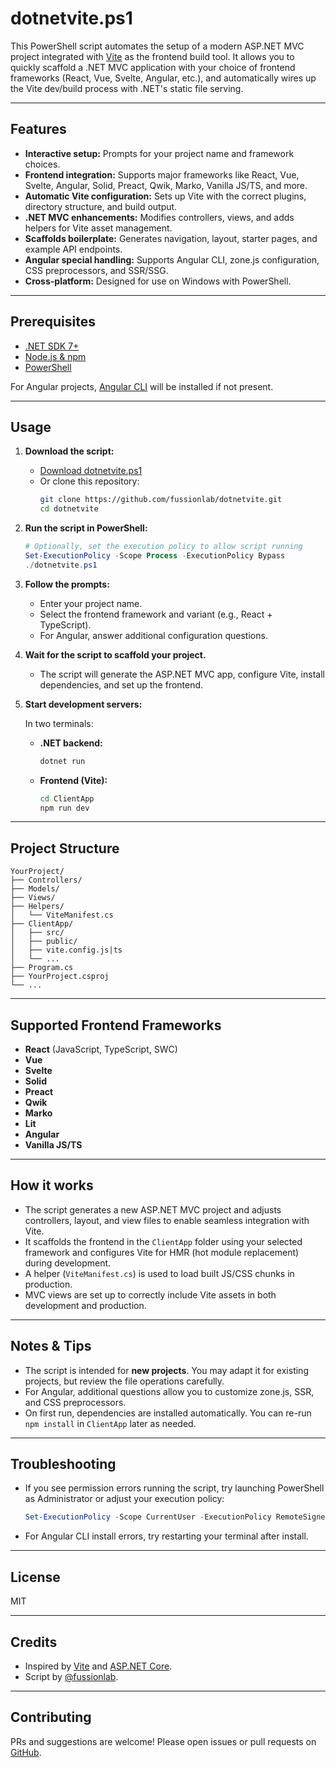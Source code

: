 # dotnetvite.ps1

This PowerShell script automates the setup of a modern ASP.NET MVC project integrated with [Vite](https://vitejs.dev/) as the frontend build tool. It allows you to quickly scaffold a .NET MVC application with your choice of frontend frameworks (React, Vue, Svelte, Angular, etc.), and automatically wires up the Vite dev/build process with .NET's static file serving.

---

## Features

- **Interactive setup:** Prompts for your project name and framework choices.
- **Frontend integration:** Supports major frameworks like React, Vue, Svelte, Angular, Solid, Preact, Qwik, Marko, Vanilla JS/TS, and more.
- **Automatic Vite configuration:** Sets up Vite with the correct plugins, directory structure, and build output.
- **.NET MVC enhancements:** Modifies controllers, views, and adds helpers for Vite asset management.
- **Scaffolds boilerplate:** Generates navigation, layout, starter pages, and example API endpoints.
- **Angular special handling:** Supports Angular CLI, zone.js configuration, CSS preprocessors, and SSR/SSG.
- **Cross-platform:** Designed for use on Windows with PowerShell.

---

## Prerequisites

- [.NET SDK 7+](https://dotnet.microsoft.com/download)
- [Node.js & npm](https://nodejs.org/)
- [PowerShell](https://docs.microsoft.com/en-us/powershell/)

For Angular projects, [Angular CLI](https://angular.io/cli) will be installed if not present.

---

## Usage

1. **Download the script:**

   - [Download dotnetvite.ps1](https://github.com/fussionlab/dotnetvite/blob/main/dotnetvite.ps1)
   - Or clone this repository:
     ```sh
     git clone https://github.com/fussionlab/dotnetvite.git
     cd dotnetvite
     ```

2. **Run the script in PowerShell:**

   ```powershell
   # Optionally, set the execution policy to allow script running
   Set-ExecutionPolicy -Scope Process -ExecutionPolicy Bypass
   ./dotnetvite.ps1
   ```

3. **Follow the prompts:**

   - Enter your project name.
   - Select the frontend framework and variant (e.g., React + TypeScript).
   - For Angular, answer additional configuration questions.

4. **Wait for the script to scaffold your project.**
   - The script will generate the ASP.NET MVC app, configure Vite, install dependencies, and set up the frontend.

5. **Start development servers:**

   In two terminals:

   - **.NET backend:**
     ```sh
     dotnet run
     ```
   - **Frontend (Vite):**
     ```sh
     cd ClientApp
     npm run dev
     ```

---

## Project Structure

```
YourProject/
├── Controllers/
├── Models/
├── Views/
├── Helpers/
│   └── ViteManifest.cs
├── ClientApp/
│   ├── src/
│   ├── public/
│   ├── vite.config.js|ts
│   └── ...
├── Program.cs
├── YourProject.csproj
└── ...
```

---

## Supported Frontend Frameworks

- **React** (JavaScript, TypeScript, SWC)
- **Vue**
- **Svelte**
- **Solid**
- **Preact**
- **Qwik**
- **Marko**
- **Lit**
- **Angular**
- **Vanilla JS/TS**

---

## How it works

- The script generates a new ASP.NET MVC project and adjusts controllers, layout, and view files to enable seamless integration with Vite.
- It scaffolds the frontend in the `ClientApp` folder using your selected framework and configures Vite for HMR (hot module replacement) during development.
- A helper (`ViteManifest.cs`) is used to load built JS/CSS chunks in production.
- MVC views are set up to correctly include Vite assets in both development and production.

---

## Notes & Tips

- The script is intended for **new projects**. You may adapt it for existing projects, but review the file operations carefully.
- For Angular, additional questions allow you to customize zone.js, SSR, and CSS preprocessors.
- On first run, dependencies are installed automatically. You can re-run `npm install` in `ClientApp` later as needed.

---

## Troubleshooting

- If you see permission errors running the script, try launching PowerShell as Administrator or adjust your execution policy:
  ```powershell
  Set-ExecutionPolicy -Scope CurrentUser -ExecutionPolicy RemoteSigned
  ```
- For Angular CLI install errors, try restarting your terminal after install.

---

## License

MIT

---

## Credits

- Inspired by [Vite](https://vitejs.dev/) and [ASP.NET Core](https://dotnet.microsoft.com/).
- Script by [@fussionlab](https://github.com/fussionlab).

---

## Contributing

PRs and suggestions are welcome! Please open issues or pull requests on [GitHub](https://github.com/fussionlab/dotnetvite).

